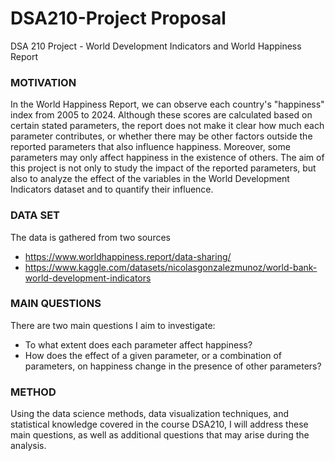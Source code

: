 # DSA210-Project Proposal
DSA 210 Project - World Development Indicators and World Happiness Report

### MOTIVATION
In the World Happiness Report, we can observe each country's "happiness" index from 2005 to 2024. Although these scores are calculated based on certain stated parameters, the report does not make it clear how much each parameter contributes, or whether there may be other factors outside the reported parameters that also influence happiness. Moreover, some parameters may only affect happiness in the existence of others. The aim of this project is not only to study the impact of the reported parameters, but also to analyze the effect of the variables in the World Development Indicators dataset and to quantify their influence.

### DATA SET
The data is gathered from two sources 
* https://www.worldhappiness.report/data-sharing/
* https://www.kaggle.com/datasets/nicolasgonzalezmunoz/world-bank-world-development-indicators

### MAIN QUESTIONS
There are two main questions I aim to investigate:

* To what extent does each parameter affect happiness?
* How does the effect of a given parameter, or a combination of parameters, on happiness change in the presence of other parameters?

### METHOD
Using the data science methods, data visualization techniques, and statistical knowledge covered in the course DSA210, I will address these main questions, as well as additional questions that may arise during the analysis.
